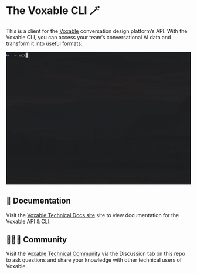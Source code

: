 # The Voxable CLI 🪄

This is a client for the [Voxable](https://voxable.io) conversation design platform‘s API. With the Voxable CLI, you can access your team‘s conversational AI data and transform it into useful formats:

![An animation showing a user exporting a Voxable project’s data with the CLI.](./docs/.vuepress/public/images/cli/cli-animation.gif)

## 📖 Documentation 

Visit the [Voxable Technical Docs site](https://docs.voxable.io) site to view documentation for the Voxable API & CLI.

## 👩🏻‍💻 Community

Visit the [Voxable Technical Community](https://github.com/voxable/cli/discussions) via the Discussion tab on this repo to ask questions and share your knowledge with other technical users of Voxable.
